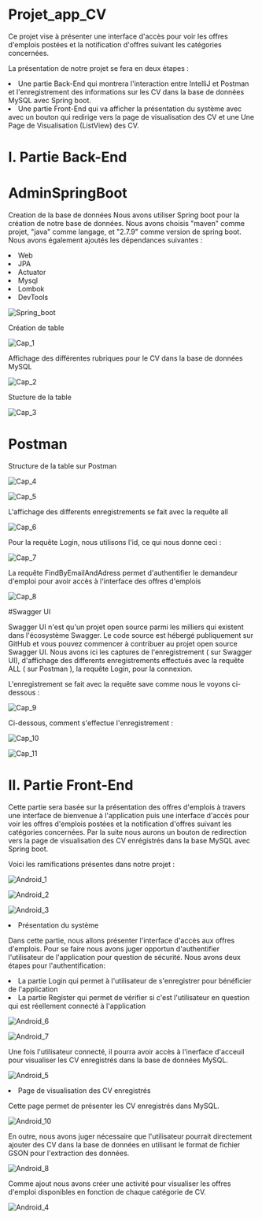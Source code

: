 # Projet_app_CV
Ce projet vise à présenter une interface d'accès pour voir les offres d'emplois postées et la notification d'offres suivant les catégories concernées.

La présentation de notre projet se fera en deux étapes :
<li> Une partie Back-End qui montrera l'interaction entre IntelliJ et Postman et l'enregistrement des informations 
sur les CV dans la base de données MySQL avec Spring boot.</li>
<li> Une partie Front-End qui va afficher la présentation du système avec avec un bouton qui redirige vers la
page de visualisation des CV et une Une Page de Visualisation (ListView) des CV. </li>

# I. Partie Back-End
# AdminSpringBoot

Creation de la base de données
Nous avons utiliser Spring boot pour la création de notre base de données. Nous avons choisis "maven" comme projet, "java" comme langage, et "2.7.9" comme version de spring boot. Nous avons également ajoutés les dépendances suivantes :

<li>Web</li>
<li>JPA</li>
<li>Actuator</li>
<li>Mysql</li>
<li>Lombok</li>
<li>DevTools</li>


![Spring_boot](https://user-images.githubusercontent.com/91322696/227797310-65f00344-0767-4ff3-8290-2577a76f7bd2.PNG)

Création de table

![Cap_1](https://user-images.githubusercontent.com/91322696/227797587-4fda6b65-8136-4324-915d-0d1eb034518a.PNG)


Affichage des différentes rubriques pour le CV dans la base de données MySQL

![Cap_2](https://user-images.githubusercontent.com/91322696/227797752-ebc5c5a2-743b-4a23-b0a0-eb09bf0847a8.PNG)

Stucture de la table

![Cap_3](https://user-images.githubusercontent.com/91322696/227797813-1e097b15-5b2f-4d72-8ee5-73632d374c0d.PNG)

# Postman

Structure de la table sur Postman

![Cap_4](https://user-images.githubusercontent.com/91322696/227797976-10f719e7-2cac-491a-a0aa-3067db075e8c.PNG)


![Cap_5](https://user-images.githubusercontent.com/91322696/227798018-3c24e13b-035c-486b-bce8-00ebab7307b3.PNG)

L'affichage des differents enregistrements se fait avec la requête all

![Cap_6](https://user-images.githubusercontent.com/91322696/227798056-da8b8001-35c6-4ce6-a9cd-e4ad2983619d.PNG)

Pour la requête Login, nous utilisons l'id, ce qui nous donne ceci :

![Cap_7](https://user-images.githubusercontent.com/91322696/227798091-c9721c18-3851-4332-a07c-618932ce5fe4.PNG)


La requête FindByEmailAndAdress permet d'authentifier le demandeur d'emploi pour avoir accès à l'interface des offres d'emplois

![Cap_8](https://user-images.githubusercontent.com/91322696/227798304-5ed15d7e-6e17-403b-9e8e-c9bced3bdda0.PNG)


#Swagger UI

Swagger UI n'est qu'un projet open source parmi les milliers qui existent dans l'écosystème Swagger. Le code source est hébergé publiquement sur GitHub et vous pouvez commencer à contribuer au projet open source Swagger UI. Nous avons ici les captures de l'enregistrement ( sur Swagger UI), d'affichage des differents enregistrements effectués avec la requête ALL ( sur Postman ), la requête Login, pour la connexion.

L'enregistrement se fait avec la requête save comme nous le voyons ci-dessous :

![Cap_9](https://user-images.githubusercontent.com/91322696/227798341-6c9560cf-5511-4321-8b33-9e4cb46a6053.PNG)

Ci-dessous, comment s'effectue l'enregistrement :

![Cap_10](https://user-images.githubusercontent.com/91322696/227798516-395eaff6-64e0-4112-acf0-5e49eff433c1.PNG)

![Cap_11](https://user-images.githubusercontent.com/91322696/227798526-988027f6-c68e-4ffa-b6c3-747bb2f6585e.PNG)


# II. Partie Front-End
Cette partie sera basée sur la présentation des offres d'emplois à travers une interface de bienvenue à l'application puis 
une interface d'accès pour voir les offres d'emplois postées et la notification d'offres suivant les catégories concernées. Par la suite nous aurons un bouton de redirection vers la page de visualisation des CV enrégistrés dans la base MySQL avec Spring boot.

Voici les ramifications présentes dans notre projet :

![Android_1](https://user-images.githubusercontent.com/91322696/228021869-011f02c1-4f24-4b12-bbba-e60d66df4190.PNG)

![Android_2](https://user-images.githubusercontent.com/91322696/228021953-d5b242bc-a131-4856-93d8-a49d0b96b21e.PNG)


![Android_3](https://user-images.githubusercontent.com/91322696/228022471-4a79b4b5-0088-49d4-9d19-103120d080f3.PNG)


<li>Présentation du système</li>

Dans cette partie, nous allons présenter l'interface d'accès aux offres d'emplois. Pour se faire nous avons juger opportun d'authentifier l'utilisateur de l'application pour question de sécurité. Nous avons deux étapes pour l'authentification:

<li>La partie Login qui permet à l'utilisateur de s'enregistrer pour bénéficier de l'application</li>
<li>La partie Register qui permet de vérifier si c'est l'utilisateur en question qui est réellement connecté à l'application</li>


![Android_6](https://user-images.githubusercontent.com/91322696/228023871-631a73ae-609e-4b8c-ba26-72aef5393f2a.PNG)

![Android_7](https://user-images.githubusercontent.com/91322696/228023926-a069a79c-782e-42f5-8db1-2ff1e99ff67b.PNG)

Une fois l'utilisateur connecté, il pourra avoir accès à l'inerface d'acceuil pour visualiser les CV enregistrés dans la base de données MySQL.

![Android_5](https://user-images.githubusercontent.com/91322696/228024544-a290106e-7a1c-49e3-95cb-bf3090611a11.PNG)


<li>Page de visualisation des CV enregistrés</li>

Cette page permet de présenter les CV enregistrés dans MySQL.

![Android_10](https://user-images.githubusercontent.com/91322696/228025425-1f5fcd6b-a474-4530-b4d9-cea2afea9046.PNG)

En outre, nous avons juger nécessaire que l'utilisateur pourrait directement ajouter des CV dans la base de données en 
utilisant le format de fichier GSON pour l'extraction des données.

![Android_8](https://user-images.githubusercontent.com/91322696/228028364-a920369a-478d-4d2b-a505-5f730e67ca74.PNG)

Comme ajout nous avons créer une activité pour visualiser les offres d'emploi disponibles en fonction de chaque catégorie de CV.

![Android_4](https://user-images.githubusercontent.com/91322696/228029612-5c4654c1-0329-47f8-80e8-15ebd2d54037.PNG)







